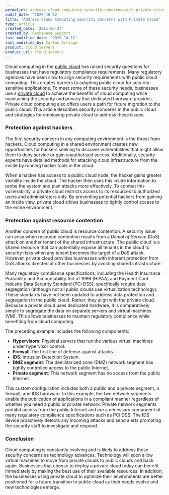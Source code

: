 ```yaml
---
permalink: address-cloud-computing-security-concerns-with-private-cloud
audit_date: '2020-10-12'
title: 'Address Cloud Computing Security Concerns with Private Cloud'
type: article
created_date: '2011-03-27' 
created_by: Rackspace Support
last_modified_date: '2020-10-12'
last_modified_by: Carlos Arriaga
product: Cloud Servers
product_url: cloud-servers
---
```


Cloud computing in the [public cloud](https://www.rackspace.com/cloud) 
has raised security questions for businesses that have regulatory
compliance requirements. Many regulatory agencies have been slow to align
security requirements with public cloud computing. This creates barriers
to adopting public cloud for security-sensitive applications.
To meet some of these security needs, businesses use a [private cloud](https://www.rackspace.com/managed_hosting/private_cloud/index.php)
to achieve the benefits of cloud computing while maintaining
the security and privacy that dedicated hardware provides. Private cloud computing also 
offers users a path for future migration to the public cloud.
This article describes security concerns in the public cloud
and strategies for employing private cloud to address these issues.

### Protection against hackers

The first security concern in any computing environment is the threat from hackers. 
Cloud computing in a shared environment creates new opportunities for hackers seeking
to discover vulnerabilities that might allow them to deny service or gain unauthorized access.
Additionally, security experts have detailed methods for attacking cloud infrastructure
from the inside by running hacker tools in the cloud.

When a hacker has access to a public cloud node, the hacker gains 
greater visibility inside the cloud. The hacker then uses this inside 
information to probe the system and plan attacks more effectively. 
To combat this vulnerability, a private cloud 
restricts access to its resources to authorized users and administrators only.
By preventing potential hackers from gaining an inside view, private cloud
allows businesses to tightly control access to the entire environment.

### Protection against resource contention

Another concern of public cloud is resource contention. A security issue can
arise when resource contention results from a *Denial of Service* (DoS) attack
on another tenant of the shared infrastructure. The public cloud
is a shared resource that can potentially expose all tenants in the cloud
to security risks when any tenant becomes the target of a DoS attack. 
However, private cloud provides businesses with inherent protection from DoS attacks
directed at other businesses by avoiding shared infrastructure.

Many regulatory compliance specifications, including the Health Insurance Portability and
Accountability Act of 1996 (HIPAA) and Payment Card Industry Data Security Standard 
(PCI DSS), specifically require data segregation (although not all public
clouds use virtualization technology). These standards have not been updated to address
data protection and segregation in the public cloud. Rather, they align with the private
cloud. Because a private cloud uses dedicated hardware, it is comparatively
simple to segregate the data on separate servers and virtual machines (VM). 
This allows businesses to maintain regulatory compliance while benefiting from cloud computing.

The preceding example includes the following components:

-   **Hypervisors**: Physical servers that run the various
    virtual machines under hypervisor control.
-   **Firewall**:The first line of defense against attacks.
-   **IDS**: Intrusion Detection System.
-   **DMZ segment**: The demilitarized zone (DMZ) network segment has
    tightly controlled access to the public Internet.
-   **Private segment**: This network segment has no access from the
    public Internet.

This custom configuration includes both a public 
and a private segment, a firewall, and IDS hardware. 
In this example, the two network segments enable the publication of 
applications in a compliant manner regardless of whether you need a public or 
private network. Private network segments prohibit access 
from the public Internet and are a necessary component of many 
regulatory compliance specifications such as PCI DSS. The IDS device 
proactively detects any incoming attacks and send alerts prompting 
the security staff to investigate and respond.

### Conclusion

Cloud computing is constantly evolving and is likely to address these security concerns 
as technology advances. Technology will soon allow virtual machines to move from private
clouds to public clouds and back again. Businesses that choose to deploy a private cloud
today can benefit immediately by making the best use of their available resources. 
In addition, the businesses using private cloud to optimize their environments are better
positioned for a future transition to public cloud as their needs evolve and new technologies emerge.
